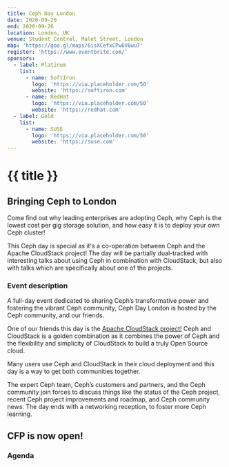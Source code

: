 ```yaml
---
title: Ceph Day London
date: 2020-09-20
end: 2020-09-26
location: London, UK
venue: Student Central, Malet Street, London
map: 'https://goo.gl/maps/6isXCefxCPw6V6wu7'
register: 'https://www.eventbrite.com/'
sponsors:
  - label: Platinum
    list:
      - name: SoftIron
        logo: 'https://via.placeholder.com/50'
        website: 'https://softiron.com'
      - name: RedHat
        logo: 'https://via.placeholder.com/50'
        website: 'https://redhat.com'
  - label: Gold
    list:
      - name: SUSE
        logo: 'https://via.placeholder.com/50'
        website: 'https://suse.com'
---
```


# {{ title }}

## Bringing Ceph to London

Come find out why leading enterprises are adopting Ceph, why Ceph is the lowest cost per gig storage solution, and how easy it is to deploy your own Ceph cluster!

This Ceph day is special as it's a co-operation between Ceph and the Apache CloudStack project! The day will be partially dual-tracked with interesting talks about using Ceph in combination with CloudStack, but also with talks which are specifically about one of the projects.

### Event description

A full-day event dedicated to sharing Ceph’s transformative power and fostering the vibrant Ceph community, Ceph Day London is hosted by the Ceph community, and our friends.

One of our friends this day is the [Apache CloudStack project!](https://cloudstack.apache.org/) Ceph and CloudStack is a golden combination as it combines the power of Ceph and the flexibility and simplicity of CloudStack to build a truly Open Source cloud.

Many users use Ceph and CloudStack in their cloud deployment and this day is a way to get both communities together.

The expert Ceph team, Ceph’s customers and partners, and the Ceph community join forces to discuss things like the status of the Ceph project, recent Ceph project improvements and roadmap, and Ceph community news. The day ends with a networking reception, to foster more Ceph learning.

## CFP is now open!

### Agenda
